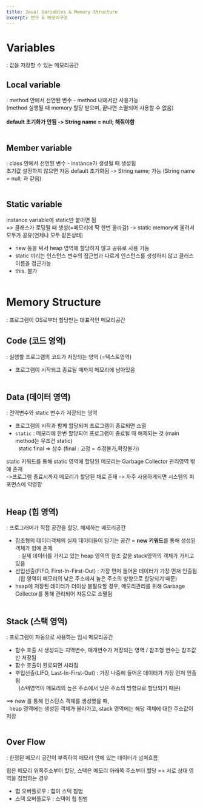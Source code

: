 ```yaml
---
title: Java) Variables & Memory Structure
excerpt: 변수 & 메모리구조
---
```


# Variables
: 값을 저장할 수 있는 메모리공간

## Local variable
: method 안에서 선언된 변수 - method 내에서만 사용가능  
(method 실행될 때 memory 할당 받으며, 끝나면 소멸되어 사용할 수 없음) <br/><br/>
**default 초기화가 안됨 -> String name = null; 해줘야함** <br/><br/>

## Member variable
: class 안에서 선언된 변수 - instance가 생성될 때 생성됨  
초기값 설정하지 않으면 자동 default 초기화됨 -> String name; 가능 (String name = null; 과 같음) <br/><br/>

## Static variable
instance variable에 static만 붙이면 됨  
=> 클래스가 로딩될 때 생성(=메모리에 딱 한번 올라감) -> static memory에 올려서 모두가 공유(언제나 모두 같은상태)  
- new 등을 써서 heap 영역에 할당하지 않고 공유로 사용 가능  
- static 끼리는 인스턴스 변수의 접근법과 다르게 인스턴스를 생성하지 않고 클래스이름을  접근가능  
- this. 불가 <br/><br/>

# Memory Structure
: 프로그램이 OS로부터 할당받는 대표적인 메모리공간  

## Code (코드 영역)
: 실행할 프로그램의 코드가 저장되는 영역 (=텍스트영역)
- 프로그램이 시작되고 종료될 때까지 메모리에 남아있음 <br/><br/>

## Data (데이터 영역)
: 전역변수와 static 변수가 저장되는 영역
- 프로그램의 시작과 함께 할당되며 프로그램이 종료되면 소멸 <br/>
- `static` : 메모리에 한번 할당되어 프로그램이 종료될 때 해제되는 것 (main method는 무조건 static)     
&nbsp; static final => 상수 (final : 고정 = 수정불가,확장불가)   

static 키워드를 통해 static 영역에 할당된 메모리는 Garbage Collector 관리영역 밖에 존재  
->프로그램 종료시까지 메모리가 할당된 채로 존재 -> 자주 사용하게되면 시스템의 퍼포먼스에 악영향 <br/><br/>

## Heap (힙 영역)
: 프로그래머가 직접 공간을 할당, 해제하는 메모리공간

- 참조형의 데이터객체의 실제 데이터들이 담기는 공간 = **new 키워드**를 통해 생성된 객체가 힙에 존재  
&nbsp; : 실제 데이터를 가지고 있는 heap 영역의 참조 값을 stack영역의 객체가 가지고 있음
- 선입선출(FIFO, First-In-First-Out) : 가장 먼저 들어온 데이터가 가장 먼저 인출됨  
&nbsp; (힙 영역이 메모리의 낮은 주소에서 높은 주소의 방향으로 할당되기 때문)   
- heap에 저장된 데이터가 더이상 불필요할 경우, 메모리관리를 위해 Garbage Collector를 통해 관리되어 자동으로 소멸됨<br/><br/>

## Stack (스택 영역)
: 프로그램이 자동으로 사용하는 임시 메모리공간

- 함수 호출 시 생성되는 지역변수, 매개변수가 저장되는 영역 / 참조형 변수는 참조값만 저장됨
- 함수 호출이 완료되면 사라짐
- 후입선출(LIFO, Last-In-First-Out) : 가장 나중에 들어온 데이터가 가장 먼저 인출됨  
&nbsp; (스택영역이 메모리의 높은 주소에서 낮은 주소의 방향으로 할당되기 때문) <br/>

==> new 를 통해 인스턴스 객체를 생성했을 때,  
&nbsp; heap 영역에는 생성된 객체가 올라가고, stack 영역에는 해당 객체에 대한 주소값이 저장 <br/><br/>

## Over Flow
: 한정된 메모리 공간이 부족하여 메모리 안에 있는 데이터가 넘쳐흐름   

힙은 메모리 위쪽주소부터 할당, 스택은 메모리 아래쪽 주소부터 할당 => 서로 상대 영역을 침범하는 경우   
- 힙 오버플로우 : 힙이 스택 침범  
- 스택 오버플로우 : 스택이 힙 침범 <br/>
